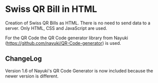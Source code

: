 # Swiss QR Bill in HTML

Creation of Swiss QR Bills as HTML. There is no need to send data to a server. Only HTML, CSS and JavaScript are used.

For the QR Code the QR Code generator library from Nayuki (https://github.com/nayuki/QR-Code-generator) is used.


## ChangeLog

Version 1.6 of Nayuki's QR Code Generator is now included because the newer version is different.
